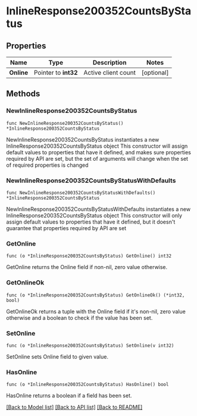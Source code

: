 # InlineResponse200352CountsByStatus

## Properties

Name | Type | Description | Notes
------------ | ------------- | ------------- | -------------
**Online** | Pointer to **int32** | Active client count | [optional] 

## Methods

### NewInlineResponse200352CountsByStatus

`func NewInlineResponse200352CountsByStatus() *InlineResponse200352CountsByStatus`

NewInlineResponse200352CountsByStatus instantiates a new InlineResponse200352CountsByStatus object
This constructor will assign default values to properties that have it defined,
and makes sure properties required by API are set, but the set of arguments
will change when the set of required properties is changed

### NewInlineResponse200352CountsByStatusWithDefaults

`func NewInlineResponse200352CountsByStatusWithDefaults() *InlineResponse200352CountsByStatus`

NewInlineResponse200352CountsByStatusWithDefaults instantiates a new InlineResponse200352CountsByStatus object
This constructor will only assign default values to properties that have it defined,
but it doesn't guarantee that properties required by API are set

### GetOnline

`func (o *InlineResponse200352CountsByStatus) GetOnline() int32`

GetOnline returns the Online field if non-nil, zero value otherwise.

### GetOnlineOk

`func (o *InlineResponse200352CountsByStatus) GetOnlineOk() (*int32, bool)`

GetOnlineOk returns a tuple with the Online field if it's non-nil, zero value otherwise
and a boolean to check if the value has been set.

### SetOnline

`func (o *InlineResponse200352CountsByStatus) SetOnline(v int32)`

SetOnline sets Online field to given value.

### HasOnline

`func (o *InlineResponse200352CountsByStatus) HasOnline() bool`

HasOnline returns a boolean if a field has been set.


[[Back to Model list]](../README.md#documentation-for-models) [[Back to API list]](../README.md#documentation-for-api-endpoints) [[Back to README]](../README.md)


